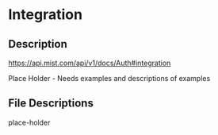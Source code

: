 # Integration #

## Description ##

<https://api.mist.com/api/v1/docs/Auth#integration>

Place Holder - Needs examples and descriptions of examples

## File Descriptions ##

place-holder
